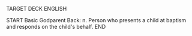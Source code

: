 TARGET DECK
ENGLISH

START
Basic
Godparent
Back: n. Person who presents a child at baptism and responds on the child's behalf.
END
